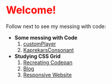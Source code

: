 <style>
  h1{
    color:red;
  }
 </style>


<h1> Welcome! </h1>
<p> Follow next to see my messing with code: </p>

<ul>
  <li> <strong> Some messing with Code </strong>
    <ol>
      <li> <a href = "https://mironoart.github.io/customPlayer/customPlayer.html"> customPlayer</a> </li>
      <li> <a href = "https://mironoart.github.io/kaprekarConsonant/kaprekarConsonant.html"> KaprekarsConsonant </a> </li>
    </ol>
  </li>



  <li> <strong> Studying CSS Grid </strong>
    <ol>
      <li> <a href = "https://mironoart.github.io/Codepen/codepen.html"> Recreating Codepan </a> </li>
      <li> <a href = "https://mironoart.github.io/Responsive%20Blog/Responsive%20Blog.html"> Blog </a> </li>
      <li> <a href = "https://mironoart.github.io/Responsive%20WebSite/Website.html"> Responsive Website </a> </li>
    </ol>
  </li>
</ul>
